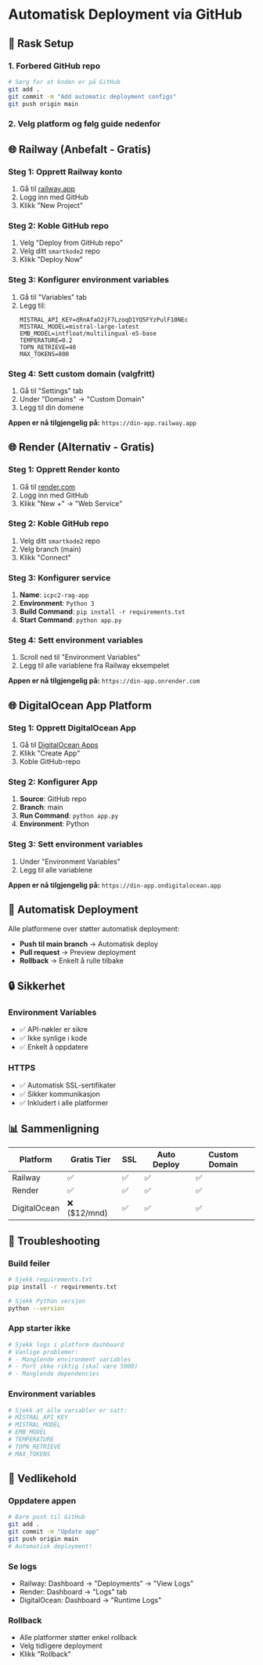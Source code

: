 # Automatisk Deployment via GitHub

## 🚀 Rask Setup

### 1. Forbered GitHub repo
```bash
# Sørg for at koden er på GitHub
git add .
git commit -m "Add automatic deployment configs"
git push origin main
```

### 2. Velg platform og følg guide nedenfor

## 🌐 Railway (Anbefalt - Gratis)

### Steg 1: Opprett Railway konto
1. Gå til [railway.app](https://railway.app)
2. Logg inn med GitHub
3. Klikk "New Project"

### Steg 2: Koble GitHub repo
1. Velg "Deploy from GitHub repo"
2. Velg ditt `smartkode2` repo
3. Klikk "Deploy Now"

### Steg 3: Konfigurer environment variables
1. Gå til "Variables" tab
2. Legg til:
   ```
   MISTRAL_API_KEY=dRnAfaO2jF7LzoqD1YQ5FYzPulF10NEc
   MISTRAL_MODEL=mistral-large-latest
   EMB_MODEL=intfloat/multilingual-e5-base
   TEMPERATURE=0.2
   TOPN_RETRIEVE=40
   MAX_TOKENS=800
   ```

### Steg 4: Sett custom domain (valgfritt)
1. Gå til "Settings" tab
2. Under "Domains" → "Custom Domain"
3. Legg til din domene

**Appen er nå tilgjengelig på:** `https://din-app.railway.app`

## 🌐 Render (Alternativ - Gratis)

### Steg 1: Opprett Render konto
1. Gå til [render.com](https://render.com)
2. Logg inn med GitHub
3. Klikk "New +" → "Web Service"

### Steg 2: Koble GitHub repo
1. Velg ditt `smartkode2` repo
2. Velg branch (main)
3. Klikk "Connect"

### Steg 3: Konfigurer service
1. **Name**: `icpc2-rag-app`
2. **Environment**: `Python 3`
3. **Build Command**: `pip install -r requirements.txt`
4. **Start Command**: `python app.py`

### Steg 4: Sett environment variables
1. Scroll ned til "Environment Variables"
2. Legg til alle variablene fra Railway eksempelet

**Appen er nå tilgjengelig på:** `https://din-app.onrender.com`

## 🌐 DigitalOcean App Platform

### Steg 1: Opprett DigitalOcean App
1. Gå til [DigitalOcean Apps](https://cloud.digitalocean.com/apps)
2. Klikk "Create App"
3. Koble GitHub-repo

### Steg 2: Konfigurer App
1. **Source**: GitHub repo
2. **Branch**: main
3. **Run Command**: `python app.py`
4. **Environment**: Python

### Steg 3: Sett environment variables
1. Under "Environment Variables"
2. Legg til alle variablene

**Appen er nå tilgjengelig på:** `https://din-app.ondigitalocean.app`

## 🔄 Automatisk Deployment

Alle platformene over støtter automatisk deployment:

- **Push til main branch** → Automatisk deploy
- **Pull request** → Preview deployment
- **Rollback** → Enkelt å rulle tilbake

## 🔒 Sikkerhet

### Environment Variables
- ✅ API-nøkler er sikre
- ✅ Ikke synlige i kode
- ✅ Enkelt å oppdatere

### HTTPS
- ✅ Automatisk SSL-sertifikater
- ✅ Sikker kommunikasjon
- ✅ Inkludert i alle platformer

## 📊 Sammenligning

| Platform | Gratis Tier | SSL | Auto Deploy | Custom Domain |
|----------|-------------|-----|-------------|---------------|
| Railway | ✅ | ✅ | ✅ | ✅ |
| Render | ✅ | ✅ | ✅ | ✅ |
| DigitalOcean | ❌ ($12/mnd) | ✅ | ✅ | ✅ |

## 🚨 Troubleshooting

### Build feiler
```bash
# Sjekk requirements.txt
pip install -r requirements.txt

# Sjekk Python versjon
python --version
```

### App starter ikke
```bash
# Sjekk logs i platform dashboard
# Vanlige problemer:
# - Manglende environment variables
# - Port ikke riktig (skal være 5000)
# - Manglende dependencies
```

### Environment variables
```bash
# Sjekk at alle variabler er satt:
# MISTRAL_API_KEY
# MISTRAL_MODEL
# EMB_MODEL
# TEMPERATURE
# TOPN_RETRIEVE
# MAX_TOKENS
```

## 🔧 Vedlikehold

### Oppdatere appen
```bash
# Bare push til GitHub
git add .
git commit -m "Update app"
git push origin main
# Automatisk deployment!
```

### Se logs
- Railway: Dashboard → "Deployments" → "View Logs"
- Render: Dashboard → "Logs" tab
- DigitalOcean: Dashboard → "Runtime Logs"

### Rollback
- Alle platformer støtter enkel rollback
- Velg tidligere deployment
- Klikk "Rollback"
